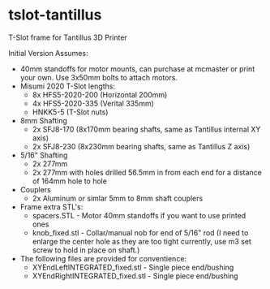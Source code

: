 tslot-tantillus
===============

T-Slot frame for Tantillus 3D Printer

Initial Version Assumes:

- 40mm standoffs for motor mounts, can purchase at mcmaster or print your own. Use 3x50mm bolts to attach motors.
- Misumi 2020 T-Slot lengths:
     - 8x HFS5-2020-200 (Horizontal 200mm)
     - 4x HFS5-2020-335 (Verital 335mm)
     - HNKK5-5 (T-Slot nuts)
- 8mm Shafting
     - 2x SFJ8-170 (8x170mm bearing shafts, same as Tantillus internal XY axis)
     - 2x SFJ8-230 (8x230mm bearing shafts, same as Tantillus Z axis)
- 5/16" Shafting
     - 2x 277mm
     - 2x 277mm with holes drilled 56.5mm in from each end for a distance of 164mm hole to hole
- Couplers
     - 2x Aluminum or simlar 5mm to 8mm shaft couplers
- Frame extra STL's:
     - spacers.STL - Motor 40mm standoffs if you want to use printed ones
     - knob_fixed.stl - Collar/manual nob for end of 5/16" rod (I need to enlarge the center hole as they are too tight currently, use m3 set screw to hold in place on shaft.)
- The following files are provided for conventience:
     - XYEndLeftINTEGRATED_fixed.stl - Single piece end/bushing
     - XYEndRightINTEGRATED_fixed.stl - Single piece end/bushing
